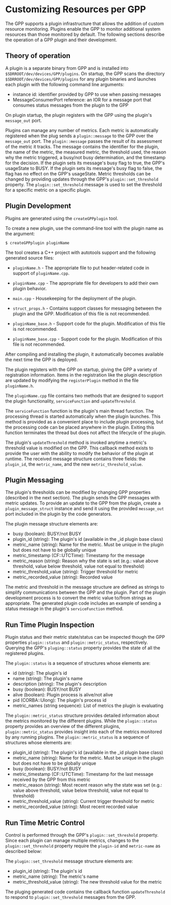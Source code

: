 # Customizing Resources per GPP

The GPP supports a plugin infrastructure that allows the addition of custom resource monitoring.
Plugins enable the GPP to monitor additional system resources than those monitored by default.
The following sections describe the operation of a GPP plugin and their development.

## Theory of operation

A plugin is a separate binary from GPP and is installed into `$SDRROOT/dev/devices/GPP/plugins`.
On startup, the GPP scans the directory `$SDRROOT/dev/devices/GPP/plugins` for any plugin binaries and launches each plugin with the following command line arguments:
  - instance id: identifier provided by GPP to use when passing messages
  - MessageConsumerPort reference: an IOR for a message port that consumes status messages from the plugin to the GPP

On plugin startup, the plugin registers with the GPP using the plugin's `message_out` port.

Plugins can manage any number of metrics.
Each metric is automatically registered when the plug sends a `plugin::message` to the GPP over the `message_out` port.
The `plugin::message` passes the result of its assessment of the metric it tracks.
The message contains the identifier for the plugin, the name of the metric, the measured metric, the threshold used, the reason why the metric triggered, a busy/not busy determination, and the timestamp for the decision.
If the plugin sets its message's busy flag to true, the GPP's usageState to BUSY.
If the plugin sets its message's busy flag to false, the flag has no effect on the GPP's usageState.
Metric thresholds can be changed by providing updates through the GPP's `plugin::set_threshold` property.
The `plugin::set_threshold` message is used to set the threshold for a specific metric on a specific plugin.

## Plugin Development

Plugins are generated using the `createGPPplugin` tool.

To create a new plugin, use the command-line tool with the plugin name as the argument:

    $ createGPPplugin pluginName

The tool creates a C++ project with autotools support and the following generated source files:
  - `pluginName.h` - The appropriate file to put header-related code in support of `pluginName.cpp`.

  - `pluginName.cpp` - The appropriate file for developers to add their own plugin behavior.

  - `main.cpp` - Housekeeping for the deployment of the plugin.

  - `struct_props.h` - Contains support classes for messaging between the plugin and the GPP. Modification of this file is not recommended.

  - `pluginName_base.h` - Support code for the plugin. Modification of this file is not recommended.

  - `pluginName_base.cpp` - Support code for the plugin. Modification of this file is not recommended.

After compiling and installing the plugin, it automatically becomes available the next time the GPP is deployed.

The plugin registers with the GPP on startup, giving the GPP a variety of registration information.
Items in the registration like the plugin description are updated by modifying the `registerPlugin` method in the file `pluginName.h`.

The `pluginName.cpp` file contains two methods that are designed to support the plugin functionality, `serviceFunction` and `updateThreshold`.

The `serviceFunction` function is the plugin's main thread function.
The processing thread is started automatically when the plugin launches.
This method is provided as a convenient place to include plugin processing, but the processing code can be placed anywhere in the plugin.
Exiting this function terminates the thread but does not affect the lifecycle of the plugin.

The plugin's `updateThreshold` method is invoked anytime a metric's threshold value is modified on the GPP.
This callback method exists to provide the user with the ability to modify the behavior of the plugin at runtime.
The received message structure contains three fields: the `plugin_id`, the `metric_name`, and the new `metric_threshold_value`.

## Plugin Messaging

The plugin's thresholds can be modified by changing GPP properties (described in the next section).
The plugin sends the GPP messages with metric updates.
To provide an update to the GPP from the plugin, create a `plugin_message_struct` instance and send it using the provided `message_out` port included in the plugin by the code generators.

The plugin message structure elements are:

 * busy (boolean): BUSY/not BUSY
 * plugin_id (string): The plugin's id (available in the _id plugin base class)
 * metric_name (string): Name for the metric. Must be unique in the plugin but does not have to be globally unique
 * metric_timestamp (CF::UTCTime): Timestamp for the message
 * metric_reason (string): Reason why the state is set (e.g.: value above threshold, value below threshold, value not equal to threshold)
 * metric_threshold_value (string): Trigger threshold for metric
 * metric_recorded_value (string): Recorded value

The metric and threshold in the message structure are defined as strings to simplify communications between the GPP and the plugin.
Part of the plugin development process is to convert the metric value to/from strings as appropriate.
The generated plugin code includes an example of sending a status message in the plugin's `serviceFunction` method.

## Run Time Plugin Inspection

Plugin status and their metric state/status can be inspected though the GPP properties `plugin::status` and `plugin::metric_status`, respectively.
Querying the GPP's `pluging::status` property provides the state of all the registered plugins.

The `plugin::status` is a sequence of structures whose elements are:
 * id (string): The plugin's id
 * name (string): The plugin's name
 * description (string): The plugin's description
 * busy (boolean): BUSY/not BUSY
 * alive (boolean): Plugin process is alive/not alive
 * pid (CORBA::Ulong): The plugin's process id
 * metric_names (string sequence): List of metrics the plugin is evaluating

The `plugin::metric_status` structure provides detailed information about the metrics monitored by the different plugins.
While the `plugin::status` property provides an overview of the different plugins, `plugin::metric_status` provides insight into each of the metrics monitored by any running plugins.
The `plugin::metric_status` is a sequence of structures whose elements are:

 * plugin_id (string): The plugin's id (available in the _id plugin base class)
 * metric_name (string): Name for the metric. Must be unique in the plugin but does not have to be globally unique
 * busy (boolean): BUSY/not BUSY
 * metric_timestamp (CF::UTCTime): Timestamp for the last message received by the GPP from this metric
 * metric_reason (string): Most recent reason why the state was set (e.g.: value above threshold, value below threshold, value not equal to threshold)
 * metric_threshold_value (string): Current trigger threshold for metric
 * metric_recorded_value (string): Most recent recorded value

## Run Time Metric Control
Control is performed through the GPP's `plugin::set_threshold` property.
Since each plugin can manage multiple metrics, changes to the `plugin::set_threshold` property require the `plugin-id` and `metric-name` as described below:

The `plugin::set_threshold` message structure elements are:

 * plugin_id (string): The plugin's id
 * metric_name (string): The metric's name
 * metric_threshold_value (string): The new threshold value for the metric

The pluging generated code contains the callback function `updateThreshold` to respond to `plugin::set_threshold` messages from the GPP.

